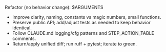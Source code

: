 Refactor (no behavior change): $ARGUMENTS

- Improve clarity, naming, constants vs magic numbers, small functions.
- Preserve public API; add/adjust tests as needed to keep behavior identical.
- Follow CLAUDE.md logging/cfg patterns and STEP_ACTION_TABLE comments.
- Return/apply unified diff; run ruff + pytest; iterate to green.
